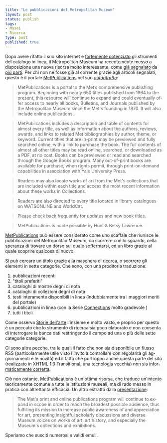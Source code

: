 ```yaml
--- 
title: "Le pubblicazioni del Metropolitan Museum"
layout: post
status: publish
tags:
- Musei
- Ricerca
type: post
published: true
---
```

Dopo avere rifatto il suo sito internet e [fortemente potenziato][1] gli strumenti del catalogo in linea, il <span lang="en">Metropolitan Museum</span> ha recentemente messo a disposizione una nuova risorsa molto interessante, come [già segnalato][2] da [più parti][3]. Per chi non ne fosse già al corrente grazie agli articoli segnalati, questo è il portale [<span lang="en">MetPublications</span>][7] nel suo [*autoritratto*][4]:

> <span lang="en">MetPublications is a portal to the Met’s comprehensive publishing program. Beginning with nearly 650 titles published from 1964 to the present, this resource will continue to expand and could eventually offer access to nearly all books, Bulletins, and Journals published by the Metropolitan Museum since the Met's founding in 1870. It will also include online publications.

>MetPublications includes a description and table of contents for almost every title, as well as information about the authors, reviews, awards, and links to related Met bibliographies by author, theme, or keyword. Current titles that are in-print may be previewed and fully searched online, with a link to purchase the book. The full contents of almost all other titles may be read online, searched, or downloaded as a PDF, at no cost. Books can be previewed or read and searched through the Google Books program. Many out-of-print books are available for purchase, when rights permit, through print-on-demand capabilities in association with Yale University Press.

>Readers may also locate works of art from the Met's collections that are included within each title and access the most recent information about these works in Collections.

>Readers are also directed to every title located in library catalogues on WATSONLINE and WorldCat.

>Please check back frequently for updates and new book titles.

>MetPublications is made possible by Hunt & Betsy Lawrence.</span>

[<span lang="en">MetPublications</span>][7] può essere considerato come uno scaffale che riunisce le pubblicazioni del <span lang="en">Metropolitan Museum</span>, da scorrere con lo sguardo, nella speranza di trovare un dorso sul quale soffermarsi, ed un libro grazie al quale scoprire qualcosa di nuovo.

Si può cercare un titolo grazie alla maschera di ricerca, o scorrere gli elementi in sette categorie. Che sono, con una proditoria traduzione:

1. pubblicazioni recenti
2. "titoli preferiti"
3. cataloghi di mostre degni di nota
4. cataloghi di collezioni degni di nota
5. testi interamente disponibili in linea (indubbiamente tra i maggiori meriti del portale)
6. pubblicazioni in linea (con la Serie [<span lang="en">Connections</span>][5] molto gradevole )
7. tutti i titoli

Come osserva [Storie dell'arte][3] l'insieme è molto vasto, e proprio per questo è un peccato che lo strumento di ricerca sia poco elaborato e  non consenta di interrogare la banca dati restringendo il campo ad una o più delle sette categorie categorie.

Ci sono altre pecche, tra le quali il fatto che non sia disponibile un flusso <abb title="Really Simple Syndication" lang="en">RSS</abbr> (particolarmente utile visto l'invito a controllare con regolarità gli aggiornamenti e le novità) ed il fatto che purtroppo anche questa parte del sito (realizzato in <abb title="eXtensible HyperText Markup Language" lang="en">XHTML</abbr> 1.0 <span lang="en">Transitional</span>, una tecnologia vecchia) non sia [informaticamente corretta][6].

Ciò non ostante, [<span lang="en">MetPublications</span>][7] è un'ottima risorsa, che traduce un'intento teoricamente comune a tutte le istituzioni museali, ma di rado messo in pratica con altrettanta efficacia. Un altro estratto dalla [presentazione][2]:

><span lang="en">The Met's print and online publications program will continue to expand in scope in order to reach the broadest possible audience, thus fulfilling its mission to increase public awareness of and appreciation for art, presenting insightful scholarly discussions and diverse Museum voices on works of art, art history, and especially the Museum's collections and exhibitions.</span>

Speriamo che susciti numerosi e validi emuli.

[1]:/2011/11/01/cataloghi-in-linea-si-rinnovano-ii-plauso-al-metropolitan-museum.html "Qui su Zeriuno"
[2]:http://www.latribunedelart.com/le-metropolitan-museum-propose-ses-publications-epuisees-en-telechargement-gratuit-article004032.html "La Tribune de l'art, in francese"
[3]:http://storiedellarte.com/2012/10/metpublications.html "Store dell'arte, in italiano"
[4]:http://www.metmuseum.org/research/metpublications/about-metpublications "MetPublications, in inglese"
[5]: http://www.metmuseum.org/research/metpublications/Connections?Tag=Online%20publications&title=&author=&pt=&tc=&dept= "Scheda di presentazione di Connections, in inglese"
[6]:http://validator.w3.org/check?uri=www.metmuseum.org%2Fresearch%2Fmetpublications&charset=%28detect+automatically%29&doctype=Inline&group=0 "Come attesta lo strumento del W3C"
[7]:http://www.metmuseum.org/research/metpublications "MetPublications, in inglese"